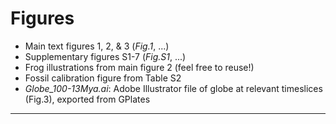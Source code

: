 # Figures
+ Main text figures 1, 2, & 3 (*Fig.1*, ...)
+ Supplementary figures S1-7 (*Fig.S1*, ...)
+ Frog illustrations from main figure 2 (feel free to reuse!)
+ Fossil calibration figure from Table S2
+ *Globe_100-13Mya.ai*: Adobe Illustrator file of globe at relevant timeslices (Fig.3), exported from GPlates

___

